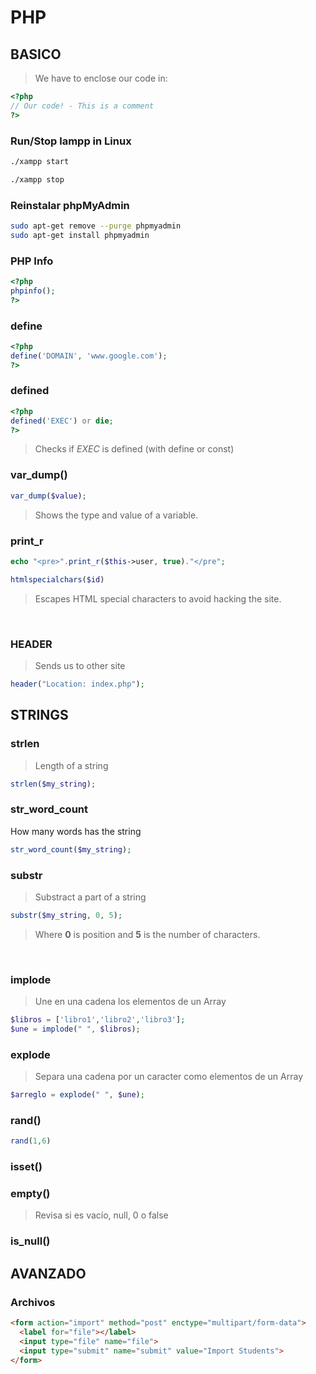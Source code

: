 # PHP

## BASICO

> We have to enclose our code in:

```php
<?php 
// Our code! - This is a comment
?>
```

### Run/Stop lampp in Linux

```bash
./xampp start
```

```bash
./xampp stop
```

### Reinstalar phpMyAdmin

```bash
sudo apt-get remove --purge phpmyadmin
sudo apt-get install phpmyadmin
```


### PHP Info

```php
<?php
phpinfo();
?>
```

### define

```php
<?php 
define('DOMAIN', 'www.google.com');
?>
```

### defined

```php
<?php 
defined('EXEC') or die;
?>
```
> Checks if _EXEC_ is defined (with define or const)


### var_dump()

```php
var_dump($value);
```
> Shows the type and value of a variable. 

### print_r

```php
echo "<pre>".print_r($this->user, true)."</pre";
```

```php
htmlspecialchars($id)
```
> Escapes HTML special characters to avoid hacking the site. 

<br/>


### HEADER

> Sends us to other site 

```php
header("Location: index.php");
```


## STRINGS


### strlen

> Length of a string 

```php
strlen($my_string);
```

### str_word_count

How many words has the string <br/>

```php
str_word_count($my_string);
```

### substr

> Substract a part of a string

```php
substr($my_string, 0, 5);
```

> Where __0__ is position and __5__ is the number of characters. 

<br/>


### implode

> Une en una cadena los elementos de un Array

```php
$libros = ['libro1','libro2','libro3'];
$une = implode(" ", $libros);
```

### explode

> Separa una cadena por un caracter como elementos de un Array

```php
$arreglo = explode(" ", $une);
```

### rand()

```php
rand(1,6)
```

### isset()




### empty()

> Revisa si es vacío, null, 0 o false



### is_null()






## AVANZADO

### Archivos


```html
<form action="import" method="post" enctype="multipart/form-data">
  <label for="file"></label>
  <input type="file" name="file">
  <input type="submit" name="submit" value="Import Students">
</form>
```
